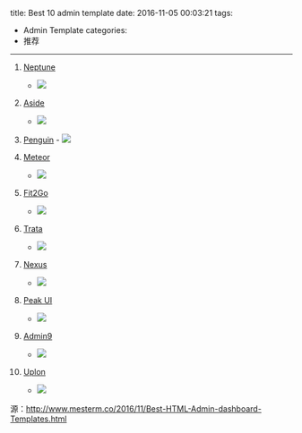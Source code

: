 title: Best 10 admin template
date: 2016-11-05 00:03:21
tags:
- Admin Template
categories:
- 推荐
---

1. [Neptune](http://big-bang-studio.com/neptune/html/widgets-ecommerce.html)
    - ![](https://3.bp.blogspot.com/-FSa_eFsIK_s/WBpkAd_RhXI/AAAAAAAABAc/xbM6XNJzfrQAAyQYkIfWre0eaWXFWC-0gCLcB/s640/showcase-2.png)

1. [Aside](http://flatfull.com/themes/aside/dashboard.html)
    - ![](https://3.bp.blogspot.com/-W7Cer15v8hU/WBqVeIHdXJI/AAAAAAAABC0/a5HgWwt7bsIsykHoS0HW8TPUm2sH4N2twCLcB/s640/Picture1.png)

1. [Penguin](http://followtechnique.com/themes/penguin/demos/material/index.htm)    - ![](https://3.bp.blogspot.com/-p2JO_32qcyI/WBqbH19y63I/AAAAAAAABDM/JSx1DEYeyOc0aczXlbDf5jVl3IH1yfDRwCLcB/s640/Picture1.png)

1. [Meteor](http://steelcoders.com/meteor/admin1/layout-blank.html)
    - ![](https://4.bp.blogspot.com/-bEgAROCmylk/WBprAZPv3_I/AAAAAAAABA0/8XJaP9CfyrE_jqzH_XCi3Z9oLq3UP0smgCLcB/s640/showcase-2.png)

1. [Fit2Go](http://dev.lorvent.com/fitness/index.html)   
    - ![](https://4.bp.blogspot.com/-eJqeVs-stu4/WBpu0ONOE3I/AAAAAAAABBI/dmPes9yrjikP-AqQWyxiLcWMUWsUxB1-QCLcB/s640/showcase-2.png)

1. [Trata](http://www.ravijaiswal.com/Trata/index.html)    
    - ![](https://3.bp.blogspot.com/-MSXLzs1yN9c/WBqHLPhEuCI/AAAAAAAABBg/2V2Kf2LoFVQmqpoONI--BjqDatl3rY02wCLcB/s640/Picture1.png)

1. [Nexus](http://themesground.com/nexus-admin/template/HTML/index.html)   
    - ![](https://4.bp.blogspot.com/-RStI32PRyEI/WBqJafwcSyI/AAAAAAAABBs/mYNN98KF0V8tR56SG6l6pUEMMO4ym7DcACLcB/s640/Picture1.png)

1. [Peak UI](http://peak-ui.batchthemes.com/default-sidebar-2/info/danger/dashboards/geographic.html)   
    - ![](https://3.bp.blogspot.com/-lWU0b0LmeC0/WBqMtvMCsCI/AAAAAAAABCI/9Vu32h3W7E41qH09jUHURn6x37RlQm_FwCLcB/s640/Picture1.png)

1. [Admin9](http://maxartkiller.in/website/admin9/admin9_classic/pages/index.html)    
    - ![](https://1.bp.blogspot.com/-KvdfM5mDf0c/WBqSE3ONmbI/AAAAAAAABCg/8Q6KCrQ7Jw4zO6Lj357QywtP4BsHGM30wCLcB/s640/Picture1.png)

1. [Uplon](http://coderthemes.com/uplon_1.4/light/index.html)    
    - ![](https://4.bp.blogspot.com/-JZJUg1gfeJU/WBvGsfb7eRI/AAAAAAAABD8/1u_XaOFvhsQow6aVvdwcASyKTPpLs_GVACLcB/s640/Picture1.png)

源：http://www.mesterm.co/2016/11/Best-HTML-Admin-dashboard-Templates.html    